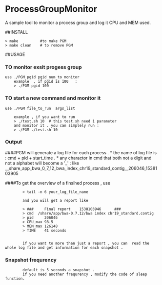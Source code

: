 # ProcessGroupMonitor

A sample tool to monitor a process group and log it CPU and MEM used.

##INSTALL

    > make          #to make PGM
    > make clean    # to remove PGM

##USAGE 

### TO monitor exsit progess group 

    use ./PGM pgid pgid_num_to_monitor
        example  , if pgid is 100   :
        > ./PGM pgid 100

### TO start a new command and monitor it 

    use ./PGM file_to_run  args_list

        example , if you want to run 
        > ./test.sh 10  # this test.sh need 1 parameter 
        and monitor it . you can simplely run :
        > ./PGM ./test.sh 10

### Output

####PGM will generate a log file for each process . 
        * the name of log file is : cmd + pid + start_time .
        * any charactor in cmd that both not a digit and 
            not a alphabet will become a '_' :
            like __share_app_bwa_0_7_12_bwa_index_chr19_standard_contig__206046_1538103905

####To get the overview of a finsihed process , use 

            > tail -n 6 your_log_file_name 

            and you will get a report like 

            > ###     Final report    1538103946      ###
            > cmd  /share/app/bwa-0.7.12/bwa index chr19_standard.contig
            > pid     206046
            > CPU_max 98.5
            > MEM_max 126148
            > TIME    41 seconds


            if you want to more than just a report , you can  read the whole log file and get information for each snapshot .

### Snapshot frequrency
            
            default is 5 seconds a snapshot .
            if you need another frequrency , modify the code of sleep function.
